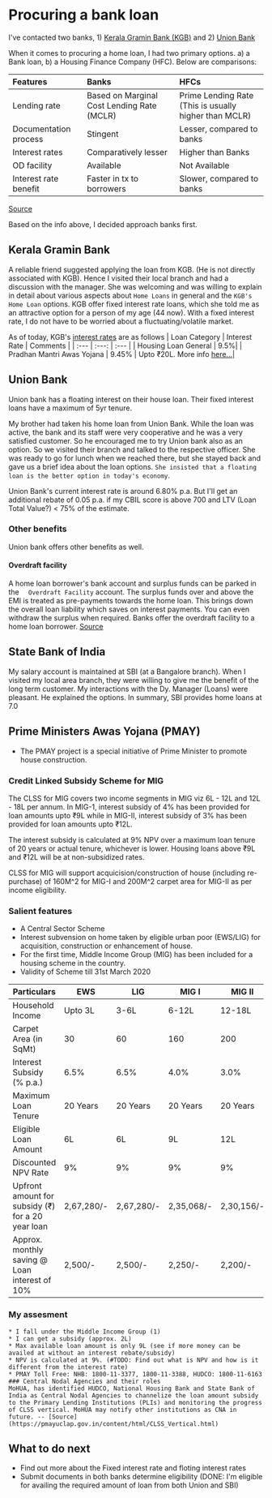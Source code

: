 # Procuring a bank loan
I've contacted two banks, 1) [Kerala Gramin Bank (KGB)](https://keralagbank.com/personal-banking/home-loans) and 2) [Union Bank](https://www.unionbankofindia.co.in/english/retail-loan.aspx)

When it comes to procuring a home loan, I had two primary options. a) a Bank loan, b) a Housing Finance Company (HFC). Below are comparisons:

| Features | Banks | HFCs |
| :--- | :--- | :--- |
| Lending rate | Based on Marginal Cost Lending Rate (MCLR) | Prime Lending Rate (This is usually higher than MCLR) |
| Documentation process | Stingent | Lesser, compared to banks |
| Interest rates | Comparatively lesser | Higher than Banks |
| OD facility | Available | Not Available |
| Interest rate benefit | Faster in tx to borrowers | Slower, compared to banks |

[Source](https://economictimes.indiatimes.com/wealth/borrow/should-you-opt-for-a-home-loan-from-bank-or-housing-finance-company/articleshow/69573435.cms)

Based on the info above, I decided approach banks first.

## Kerala Gramin Bank
A reliable friend suggested applying the loan from KGB. (He is not directly associated with KGB). Hence I visited their local branch and had a discussion with the manager. She was welcoming and was willing to explain in detail about various aspects about `Home Loans` in general and the `KGB's Home Loan` options.
KGB offer fixed interest rate loans, which she told me as an attractive option for a person of my age (44 now). With a fixed interest rate, I do not have to be worried about a fluctuating/volatile market.

As of today, KGB's [interest rates](https://keralagbank.com/loan-interest-rates) are as follows
| Loan Category | Interest Rate | Comments |
| :--- | :---: | :--- |
| Housing Loan General | 9.5%|
| Pradhan Mantri Awas Yojana | 9.45% | Upto ₹20L. More info [here...](https://www.iifl.com/home-loans/pradhan-mantri-awas-yojana-clss/eligibility)|

## Union Bank
Union bank has a floating interest on their house loan. Their fixed interest loans have a maximum of 5yr tenure. 

My brother had taken his home loan from Union Bank. While the loan was active, the bank and its staff were very cooperative and he was a very satisfied customer. So he encouraged me to try Union bank also as an option. So we visited their branch and talked to the respective officer. She was ready to go for lunch when we reached there, but she stayed back and gave us a brief idea about the loan options. `She insisted that a floating loan is the better option in today's economy`. 

Union Bank's current interest rate is around 6.80% p.a. But I'll get an additional rebate of 0.05 p.a. if my CBIL score is above 700 and LTV (Loan Total Value?) < 75% of the estimate. 

### Other benefits
Union bank offers other benefits as well. 
#### Overdraft facility
A home loan borrower's bank account and surplus funds can be parked in the `  Overdraft Facility` account. The surplus funds over and above the EMI is treated as pre-payments towards the home loan. This brings down the overall loan liability which saves on interest payments. You can even withdraw the surplus when required. Banks offer the overdraft facility to a home loan borrower. [Source](https://economictimes.indiatimes.com/wealth/borrow/should-you-opt-for-a-home-loan-from-bank-or-housing-finance-company/articleshow/69573435.cms)

## State Bank of India
My salary account is maintained at SBI (at a Bangalore branch). When I visited my local area branch, they were willing to give me the benefit of the long term customer. My interactions with the Dy. Manager (Loans) were pleasant. He explained the options. In summary, SBI provides home loans at 7.0
## Prime Ministers Awas Yojana (PMAY)
* The PMAY project is a special initiative of Prime Minister to promote house construction.
### Credit Linked Subsidy Scheme for MIG
The CLSS for MIG covers two income segments in MIG viz 6L - 12L and 12L - 18L per annum. In MIG-1, interest subsidy of 4% has been provided for loan amounts upto ₹9L while in MIG-II, interest subsidy of 3% has been provided for loan amounts upto  ₹12L. 

The interest subsidy is calculated at 9% NPV over a maximum loan tenure of 20 years or actual tenure, whichever is lower. Housing loans above ₹9L and ₹12L will be at non-subsidized rates. 

CLSS for MIG will support acquicision/construction of house (including re-purchase) of 160M^2 for MIG-I and 200M^2 carpet area for MIG-II as per income eligibility.
### Salient features
  * A Central Sector Scheme
  * Interest subvension on home taken by eligible urban poor (EWS/LIG) for acquisition, construction or enhancement of house.
  * For the first time, Middle Income Group (MIG) has been included for a housing scheme in the country.
  * Validity of Scheme till 31st March 2020

<table>
<thead>
  <tr>
    <th>Particulars</th>
    <th>EWS</th>
    <th>LIG</th>
    <th>MIG I</th>
    <th>MIG II</th>
  </tr>
</thead>
<tbody>
  <tr>
    <td>Household Income</td>
    <td>Upto 3L</td>
    <td>3-6L</td>
    <td>6-12L</td>
    <td>12-18L</td>
  </tr>
  <tr>
    <td>Carpet Area (in SqMt)</td>
    <td>30</td>
    <td>60</td>
    <td>160</td>
    <td>200</td>
  </tr>
  <tr>
    <td>Interest Subsidy (% p.a.)</td>
    <td>6.5%</td>
    <td>6.5%</td>
    <td>4.0%</td>
    <td>3.0%</td>
  </tr>
  <tr>
    <td>Maximum Loan Tenure</td>
    <td>20 Years</td>
    <td>20 Years</td>
    <td>20 Years</td>
    <td>20 Years</td>
  </tr>
  <tr>
    <td>Eligible Loan Amount</td>
    <td>6L</td>
    <td>6L</td>
    <td>9L</td>
    <td>12L</td>
  </tr>
  <tr>
    <td>Discounted NPV Rate</td>
    <td>9%</td>
    <td>9%</td>
    <td>9%</td>
    <td>9%</td>
  </tr>
  <tr>
    <td>Upfront amount for subsidy (₹) for a 20 year loan</td>
    <td>2,67,280/-</td>
    <td>2,67,280/-</td>
    <td>2,35,068/-</td>
    <td>2,30,156/-</td>
  </tr>
  <tr>
    <td>Approx. monthly saving @ Loan interest of 10%</td>
    <td>2,500/-</td>
    <td>2,500/-</td>
    <td>2,250/-</td>
    <td>2,200/-</td>
  </tr>
</tbody>
</table>

### My assesment
    * I fall under the Middle Income Group (1)
    * I can get a subsidy (approx. 2L)
    * Max available loan amount is only 9L (see if more money can be availed at without an interest rebate/subsidy)
    * NPV is calculated at 9%. (#TODO: Find out what is NPV and how is it different from the interest rate)
    * PMAY Toll Free: NHB: 1800-11-3377, 1800-11-3388, HUDCO: 1800-11-6163
    ### Central Nodal Agencies and their roles 
    MoHUA, has identified HUDCO, National Housing Bank and State Bank of India as Central Nodal Agencies to channelize the loan amount subsidy to the Primary Lending Institutions (PLIs) and monitoring the progress of CLSS vertical. MoHUA may notify other institutions as CNA in future. -- [Source](https://pmayuclap.gov.in/content/html/CLSS_Vertical.html)

## What to do next
* Find out more about the Fixed interest rate and floting interest rates
* Submit documents in both banks determine eligibility (DONE: I'm eligible for availing the required amount of loan from both Union and SBI)

